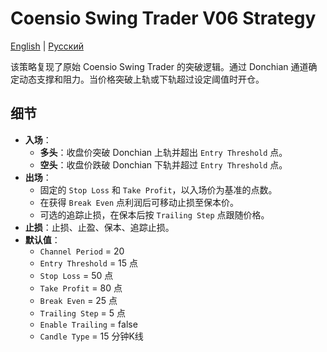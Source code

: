 # Coensio Swing Trader V06 Strategy
[English](README.md) | [Русский](README_ru.md)

该策略复现了原始 Coensio Swing Trader 的突破逻辑。通过 Donchian 通道确定动态支撑和阻力。当价格突破上轨或下轨超过设定阈值时开仓。

## 细节

- **入场**：
  - **多头**：收盘价突破 Donchian 上轨并超出 `Entry Threshold` 点。
  - **空头**：收盘价跌破 Donchian 下轨并超过 `Entry Threshold` 点。
- **出场**：
  - 固定的 `Stop Loss` 和 `Take Profit`，以入场价为基准的点数。
  - 在获得 `Break Even` 点利润后可移动止损至保本价。
  - 可选的追踪止损，在保本后按 `Trailing Step` 点跟随价格。
- **止损**：止损、止盈、保本、追踪止损。
- **默认值**：
  - `Channel Period` = 20
  - `Entry Threshold` = 15 点
  - `Stop Loss` = 50 点
  - `Take Profit` = 80 点
  - `Break Even` = 25 点
  - `Trailing Step` = 5 点
  - `Enable Trailing` = false
  - `Candle Type` = 15 分钟K线

